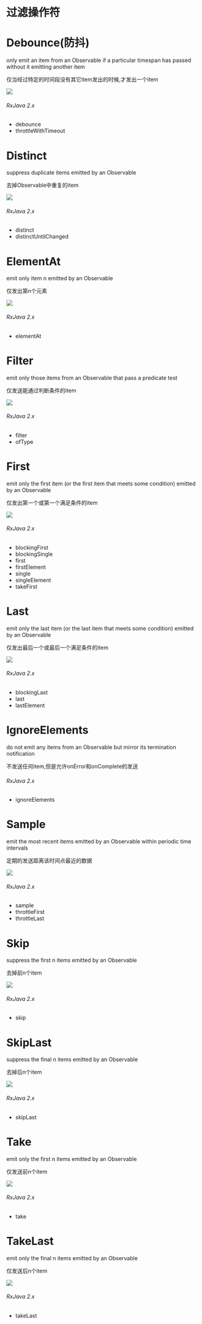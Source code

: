 # 过滤操作符

# Debounce(防抖)
only emit an item from an Observable if a particular timespan has passed without it emitting another item

仅当经过特定的时间段没有其它item发出的时候,才发出一个item

![](https://raw.githubusercontent.com/darkwh/MyNotes/master/Android/Rxjava/resource/debounce.png)

###### RxJava 2.x
- debounce
- throttleWithTimeout

# Distinct
suppress duplicate items emitted by an Observable

去掉Observable中重复的item

![](https://raw.githubusercontent.com/darkwh/MyNotes/master/Android/Rxjava/resource/distinct.png)

###### RxJava 2.x
- distinct
- distinctUntilChanged

# ElementAt
emit only item n emitted by an Observable

仅发出第n个元素

![](https://raw.githubusercontent.com/darkwh/MyNotes/master/Android/Rxjava/resource/elementat.png)

###### RxJava 2.x
- elementAt

# Filter
emit only those items from an Observable that pass a predicate test

仅发送能通过判断条件的item

![](https://raw.githubusercontent.com/darkwh/MyNotes/master/Android/Rxjava/resource/filter.png)

###### RxJava 2.x
- filter
- ofType

# First
emit only the first item (or the first item that meets some condition) emitted by an Observable

仅发出第一个或第一个满足条件的item

![](https://raw.githubusercontent.com/darkwh/MyNotes/master/Android/Rxjava/resource/first.png)

###### RxJava 2.x
- blockingFirst
- blockingSingle
- first
- firstElement
- single
- singleElement
- takeFirst

# Last
emit only the last item (or the last item that meets some condition) emitted by an Observable

仅发出最后一个或最后一个满足条件的item

![](https://raw.githubusercontent.com/darkwh/MyNotes/master/Android/Rxjava/resource/last.png)

###### RxJava 2.x
- blockingLast
- last
- lastElement

# IgnoreElements
do not emit any items from an Observable but mirror its termination notification

不发送任何item,但是允许onError和onComplete的发送

###### RxJava 2.x
- ignoreElements

# Sample
emit the most recent items emitted by an Observable within periodic time intervals

定期的发送距离该时间点最近的数据

![](https://raw.githubusercontent.com/darkwh/MyNotes/master/Android/Rxjava/resource/sample.png)

###### RxJava 2.x
- sample
- throttleFirst
- throttleLast

# Skip
suppress the first n items emitted by an Observable

去掉前n个item

![](https://raw.githubusercontent.com/darkwh/MyNotes/master/Android/Rxjava/resource/skip.png)

###### RxJava 2.x
- skip

# SkipLast
suppress the final n items emitted by an Observable

去掉后n个item

![](https://raw.githubusercontent.com/darkwh/MyNotes/master/Android/Rxjava/resource/skiplast.png)

###### RxJava 2.x
- skipLast

# Take
emit only the first n items emitted by an Observable

仅发送前n个item

![](https://raw.githubusercontent.com/darkwh/MyNotes/master/Android/Rxjava/resource/take.png)

###### RxJava 2.x
- take

# TakeLast
emit only the final n items emitted by an Observable

仅发送后n个item

![](ttps://raw.githubusercontent.com/darkwh/MyNotes/master/Android/Rxjava/resource/takelast.png)

###### RxJava 2.x
- takeLast
